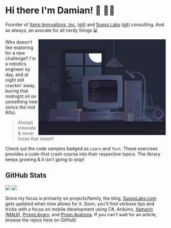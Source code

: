 # Hi there I'm Damian! 🤸 🐱‍👤

Founder of [Xeno Innovations, Inc.](https://xenoinc.com) ([git](https://github.com/XenoInc)) and [Suess Labs](https://www.suesslabs.com) ([git](https://github.com/SuessLabs)) consulting. And as always, an avocate for all nerdy things 💻

<img align="right" alt="Gif" src="https://raw.githubusercontent.com/DamianSuess/DamianSuess/master/images/NightCoding.gif" width="400" />

Who doesn't like exploring for a new challenge? I'm a robotics engineer by day, and at night still crackin' away, buring that midnight oil on something new (_since the mid 90s_).

> Always innovate & never loose that steam!

Check out the code samples badged as `Learn` and `Test`. These exercises provides a code-first crash course into their respective topics. The library keeps growing & it isn't going to stop!

## GitHub Stats

<p>
  <img height="180em" src="https://github-readme-stats.vercel.app/api/top-langs/?username=DamianSuess&theme=tokyonight&show_icons=true&hide_border=true&layout=compact&langs_count=8&hide=javascript"/>
  <img height="180em" src="https://github-readme-stats.vercel.app/api?username=DamianSuess&theme=tokyonight&show_icons=true&hide_border=true&&count_private=true&include_all_commits=true" />
</p>

Since my focus is primarily on projects/family, the blog, [SuessLabs.com](https://www.suesslabs.com) gets updated when time allows for it. Soon, you'll find verbose tips and tricks with a focus on mobile development using C#, Arduino, [Xamarin (MAUI)](https://github.com/dotnet/maui), [PrismLibrary](https://github.com/PrismLibrary/Prism), and [Prism.Avalonia](https://github.com/AvaloniaCommunity/Prism.Avalonia). If you can't wait for an article, browse the repos here on GitHub!

<!--
https://github.com/anuraghazra/github-readme-stats

![Damian's GitHub stats](https://github-readme-stats.vercel.app/api?username=DamianSuess&show_icons=true&theme=tokyonight)

-->
